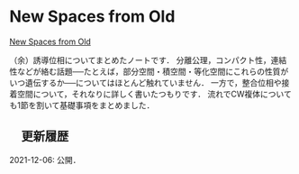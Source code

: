 # New Spaces from Old

[New Spaces from Old](files/nsfo.pdf)

（余）誘導位相についてまとめたノートです．
分離公理，コンパクト性，連結性などが絡む話題──たとえば，部分空間・積空間・等化空間にこれらの性質がいつ遺伝するか──についてはほとんど触れていません．
一方で，整合位相や接着空間について，それなりに詳しく書いたつもりです．
流れでCW複体についても1節を割いて基礎事項をまとめました．

## 　更新履歴

2021-12-06: 公開．
